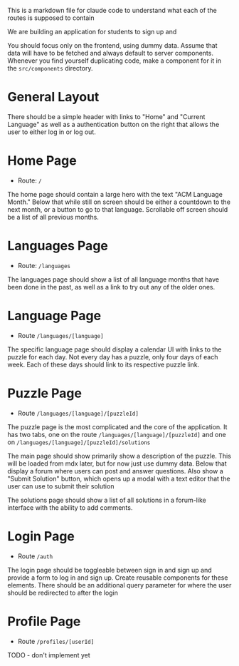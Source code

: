 This is a markdown file for claude code to understand what each of the routes is supposed to contain

We are building an application for students to sign up and 

You should focus only on the frontend, using dummy data. Assume that data will have to be fetched and always default to server components. Whenever you find yourself duplicating code, make a component for it in the `src/components` directory. 

# General Layout
There should be a simple header with links to "Home" and "Current Language" as well as a authentication button on the right that allows the user to either log in or log out.

# Home Page
- Route: `/`

The home page should contain a large hero with the text "ACM Language Month." Below that while still on screen should be either a countdown to the next month, or a button to go to that language. Scrollable off screen should be a list of all previous months.

# Languages Page
- Route: `/languages`

The languages page should show a list of all language months that have been done in the past, as well as a link to try out any of the older ones.

# Language Page
- Route `/languages/[language]`

The specific language page should display a calendar UI with links to the puzzle for each day. Not every day has a puzzle, only four days of each week. Each of these days should link to its respective puzzle link.

# Puzzle Page
- Route `/languages/[language]/[puzzleId]`

The puzzle page is the most complicated and the core of the application. It has two tabs, one on the route `/languages/[language]/[puzzleId]` and one on `/languages/[language]/[puzzleId]/solutions`

The main page should show primarily show a description of the puzzle. This will be loaded from mdx later, but for now just use dummy data. Below that display a forum where users can post and answer questions. Also show a "Submit Solution" button, which opens up a modal with a text editor that the user can use to submit their solution

The solutions page should show a list of all solutions in a forum-like interface with the ability to add comments.

# Login Page
- Route `/auth`

The login page should be toggleable between sign in and sign up and provide a form to log in and sign up. Create reusable components for these elements. There should be an additional query parameter for where the user should be redirected to after the login

# Profile Page
- Route `/profiles/[userId]`

TODO - don't implement yet

